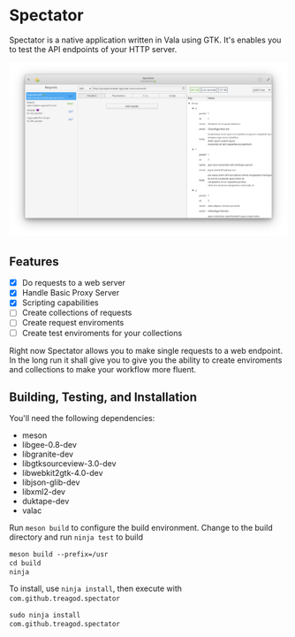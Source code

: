 # Spectator

Spectator is a native application written in Vala using GTK. It's enables you to test the
API endpoints of your HTTP server.

![Screenshot GET JSON](screenshots/Screenshot%20from%202019-03-19%2018.12.17.png)

## Features

- [x] Do requests to a web server
- [x] Handle Basic Proxy Server
- [x] Scripting capabilities
- [ ] Create collections of requests
- [ ] Create request enviroments
- [ ] Create test enviroments for your collections

Right now Spectator allows you to make single requests to a web endpoint. In the long run
it shall give you to give you the ability to create enviroments and collections to make
your workflow more fluent.

## Building, Testing, and Installation

You'll need the following dependencies:
* meson
* libgee-0.8-dev
* libgranite-dev
* libgtksourceview-3.0-dev
* libwebkit2gtk-4.0-dev
* libjson-glib-dev
* libxml2-dev
* duktape-dev
* valac

Run `meson build` to configure the build environment. Change to the build directory and run `ninja test` to build

    meson build --prefix=/usr
    cd build
    ninja

To install, use `ninja install`, then execute with `com.github.treagod.spectator`

    sudo ninja install
    com.github.treagod.spectator

